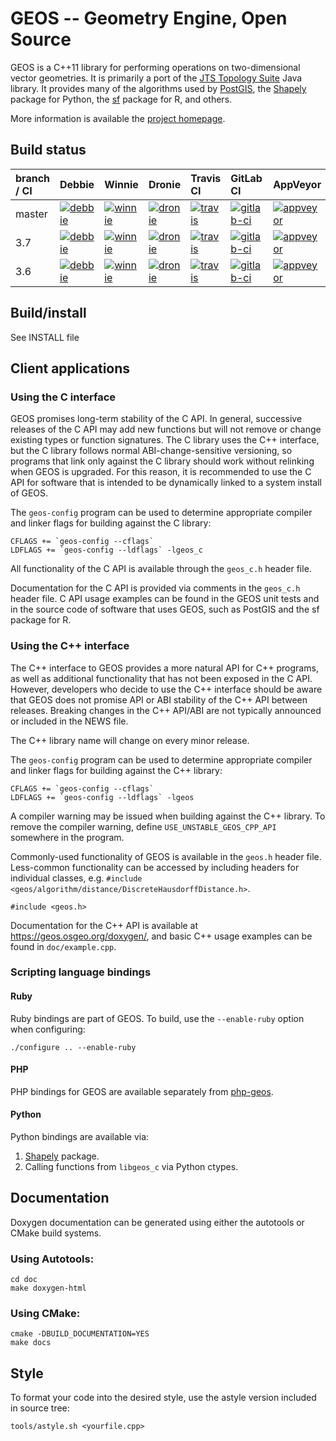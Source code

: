 GEOS -- Geometry Engine, Open Source
====================================

GEOS is a C++11 library for performing operations on two-dimensional vector
geometries. It is primarily a port of the [JTS Topology
Suite](https://github.com/locationtech/jts) Java library.  It provides many of
the algorithms used by [PostGIS](http://www.postgis.net/), the
[Shapely](https://pypi.org/project/Shapely/) package for Python, the
[sf](https://github.com/r-spatial/sf) package for R, and others.

More information is available the [project homepage](https://trac.osgeo.org/geos).

## Build status

| branch / CI | Debbie | Winnie | Dronie | Travis CI | GitLab CI | AppVeyor | Bessie | Bessie32 |
|:---         |:---    |:---    |:---    |:---       |:---       |:---      |:---    |:---    |
| master      | [![debbie](https://debbie.postgis.net/buildStatus/icon?job=GEOS_Master)](https://debbie.postgis.net/view/GEOS/job/GEOS_Master/) | [![winnie](https://winnie.postgis.net:444/view/GEOS/job/GEOS_Master/badge/icon)](https://winnie.postgis.net:444/view/GEOS/job/GEOS_Master/) | [![dronie](https://dronie.osgeo.org/api/badges/geos/geos/status.svg?branch=master)](https://dronie.osgeo.org/geos/geos?branch=master) | [![travis](https://travis-ci.com/libgeos/geos.svg?branch=master)](https://travis-ci.com/libgeos/geos?branch=master) | [![gitlab-ci](https://gitlab.com/geos/libgeos/badges/master/build.svg)](https://gitlab.com/geos/libgeos/commits/master) | [![appveyor](https://ci.appveyor.com/api/projects/status/62aplwst722b89au/branch/master?svg=true)](https://ci.appveyor.com/project/dbaston/geos/branch/master) | [![bessie](https://debbie.postgis.net/buildStatus/icon?job=GEOS_Worker_Run/label=bessie&BRANCH=master)](https://debbie.postgis.net/view/GEOS/job/GEOS_Worker_Run/label=bessie) | [![bessie32](https://debbie.postgis.net/buildStatus/icon?job=GEOS_Worker_Run/label=bessie32&BRANCH=master)](https://debbie.postgis.net/view/GEOS/job/GEOS_Worker_Run/label=bessie32) ||
| 3.7     | [![debbie](https://debbie.postgis.net/buildStatus/icon?job=GEOS_Branch_3.7)](https://debbie.postgis.net/view/GEOS/job/GEOS_Branch_3.7/) | [![winnie](https://winnie.postgis.net:444/view/GEOS/job/GEOS_Branch_3.7/badge/icon)](https://winnie.postgis.net:444/view/GEOS/job/GEOS_Branch_3.7/) | [![dronie](https://dronie.osgeo.org/api/badges/geos/geos/status.svg?branch=3.7)](https://dronie.osgeo.org/geos/geos?branch=3.7) | [![travis](https://travis-ci.com/libgeos/geos.svg?branch=3.7)](https://travis-ci.com/libgeos/geos?branch=3.7) | [![gitlab-ci](https://gitlab.com/geos/libgeos/badges/svn-3.7/build.svg)](https://gitlab.com/geos/libgeos/commits/3.7) | [![appveyor](https://ci.appveyor.com/api/projects/status/62aplwst722b89au/branch/3.7?svg=true)](https://ci.appveyor.com/project/dbaston/geos/branch/3.7) ||
| 3.6     | [![debbie](https://debbie.postgis.net/buildStatus/icon?job=GEOS_Branch_3.6)](https://debbie.postgis.net/view/GEOS/job/GEOS_Branch_3.6/) | [![winnie](https://winnie.postgis.net:444/view/GEOS/job/GEOS_Branch_3.6/badge/icon)](https://winnie.postgis.net:444/view/GEOS/job/GEOS_Branch_3.6/) | [![dronie](https://dronie.osgeo.org/api/badges/geos/geos/status.svg?branch=svn-3.6)](https://dronie.osgeo.org/geos/geos?branch=svn-3.6) | [![travis](https://travis-ci.com/libgeos/geos.svg?branch=svn-3.6)](https://travis-ci.com/libgeos/geos?branch=svn-3.6) | [![gitlab-ci](https://gitlab.com/geos/libgeos/badges/svn-3.6/build.svg)](https://gitlab.com/geos/libgeos/commits/svn-3.6) | [![appveyor](https://ci.appveyor.com/api/projects/status/62aplwst722b89au/branch/svn-3.6?svg=true)](https://ci.appveyor.com/project/dbaston/geos/branch/svn-3.6) |

## Build/install

See INSTALL file

## Client applications

### Using the C interface

GEOS promises long-term stability of the C API. In general, successive releases
of the C API may add new functions but will not remove or change existing types
or function signatures. The C library uses the C++ interface, but the C library
follows normal ABI-change-sensitive versioning, so programs that link only
against the C library should work without relinking when GEOS is upgraded. For
this reason, it is recommended to use the C API for software that is intended
to be dynamically linked to a system install of GEOS.

The `geos-config` program can be used to determine appropriate compiler and
linker flags for building against the C library:

    CFLAGS += `geos-config --cflags`
    LDFLAGS += `geos-config --ldflags` -lgeos_c

All functionality of the C API is available through the `geos_c.h` header file.

Documentation for the C API is provided via comments in the `geos_c.h` header
file. C API usage examples can be found in the GEOS unit tests and in the
source code of software that uses GEOS, such as PostGIS and the sf package
for R.

### Using the C++ interface

The C++ interface to GEOS provides a more natural API for C++ programs, as well
as additional functionality that has not been exposed in the C API.  However,
developers who decide to use the C++ interface should be aware that GEOS does
not promise API or ABI stability of the C++ API between releases.  Breaking
changes in the C++ API/ABI are not typically announced or included in the NEWS
file.

The C++ library name will change on every minor release.

The `geos-config` program can be used to determine appropriate compiler and
linker flags for building against the C++ library:

    CFLAGS += `geos-config --cflags`
    LDFLAGS += `geos-config --ldflags` -lgeos

A compiler warning may be issued when building against the C++ library. To
remove the compiler warning, define `USE_UNSTABLE_GEOS_CPP_API` somewhere
in the program.

Commonly-used functionality of GEOS is available in the `geos.h` header file.
Less-common functionality can be accessed by including headers for individual
classes, e.g. `#include <geos/algorithm/distance/DiscreteHausdorffDistance.h>`.

    #include <geos.h>

Documentation for the C++ API is available at https://geos.osgeo.org/doxygen/,
and basic C++ usage examples can be found in `doc/example.cpp`.


### Scripting language bindings

#### Ruby

Ruby bindings are part of GEOS. To build, use the `--enable-ruby` option
when configuring:

    ./configure .. --enable-ruby

#### PHP

PHP bindings for GEOS are available separately from
[php-geos](https://git.osgeo.org/gitea/geos/php-geos).

#### Python

Python bindings are available via:

 1. [Shapely](http://pypi.python.org/pypi/Shapely) package.
 2. Calling functions from `libgeos_c` via Python ctypes.


## Documentation

Doxygen documentation can be generated using either the autotools or CMake build
systems.

### Using Autotools:

    cd doc
    make doxygen-html

### Using CMake:

    cmake -DBUILD_DOCUMENTATION=YES
    make docs

## Style

To format your code into the desired style, use the astyle
version included in source tree:

    tools/astyle.sh <yourfile.cpp>
